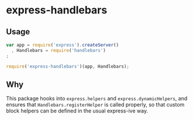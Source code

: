 # express-handlebars

## Usage

``` js
var app = require('express').createServer()
  , Handlebars = require('handlebars')
;

require('express-handlebars')(app, Handlebars);
```

## Why

This package hooks into `express.helpers` and `express.dynamicHelpers`, and ensures that `Handlebars.registerHelper` is called properly, so that custom block helpers can be defined in the usual express-ive way.
